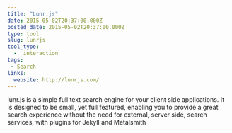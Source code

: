 ```yaml
---
title: "Lunr.js"
date: 2015-05-02T20:37:00.000Z
posted_date: 2015-05-02T20:37:00.000Z
type: tool
slug: lunrjs
tool_type: 
  -  interaction
tags:
 - Search
links:
  website: http://lunrjs.com/
---
```

lunr.js is a simple full text search engine for your client side applications. It is designed to be small, yet full featured, enabling you to provide a great search experience without the need for external, server side, search services, with plugins for Jekyll and Metalsmith




